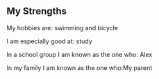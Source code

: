## My Strengths
<p>My hobbies are: swimming and bicycle
<p>I am especially good at: study
<p>In a school group I am known as the one who: Alex
<p>In my family I am known as the one who:My parent

